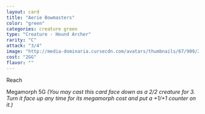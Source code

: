 ```yaml
---
layout: card
title: "Aerie Bowmasters"
color: "green"
categories: creature green
type: "Creature - Hound Archer"
rarity: "C"
attack: "3/4"
image: "http://media-dominaria.cursecdn.com/avatars/thumbnails/67/909/200/283/635608922201949606.png"
cost: "2GG"
flavor: ""
---
```


Reach

Megamorph <span class="tip mana-icon mana-colorless-05" title="5 Colorless Mana">5</span><span class="tip mana-icon mana-green" title="1 Green Mana">G</span> <em>(You may cast this card face down as a 2/2 creature for <span class="tip mana-icon mana-colorless-03" title="3 Colorless Mana">3</span>. Turn it face up any time for its megamorph cost and put a +1/+1 counter on it.)</em>

